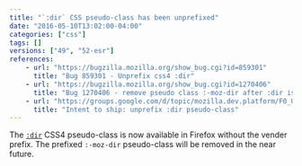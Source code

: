 ```yaml
---
title: "`:dir` CSS pseudo-class has been unprefixed"
date: "2016-05-10T13:02:00-04:00"
categories: ["css"]
tags: []
versions: ["49", "52-esr"]
references:
    - url: "https://bugzilla.mozilla.org/show_bug.cgi?id=859301"
      title: "Bug 859301 - Unprefix css4 :dir"
    - url: "https://bugzilla.mozilla.org/show_bug.cgi?id=1270406"
      title: "Bug 1270406 - remove pseudo class :-moz-dir after :dir is shipped"
    - url: "https://groups.google.com/d/topic/mozilla.dev.platform/F0_UbXAfB_4/discussion"
      title: "Intent to ship: unprefix :dir pseudo-class"
---
```

The [`:dir`](https://developer.mozilla.org/docs/Web/CSS/:dir) CSS4 pseudo-class is now available in Firefox without the vender prefix. The prefixed `:-moz-dir` pseudo-class will be removed in the near future.

